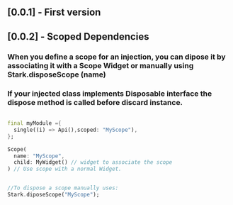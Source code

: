 ## [0.0.1] - First version

## [0.0.2] - Scoped Dependencies
    
### When you define a scope for an injection, you can dipose it by associating it with a Scope Widget or manually using Stark.disposeScope (name)
### If your injected class implements Disposable interface the dispose method is called before discard instance.

```dart

final myModule ={
  single((i) => Api(),scoped: "MyScope"),
};

Scope(
  name: "MyScope",
  child: MyWidget() // widget to associate the scope
) // Use scope with a normal Widget.


//To dispose a scope manually uses:
Stark.diposeScope("MyScope");

```
